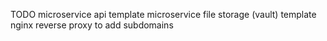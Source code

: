 TODO
microservice api template
microservice file storage (vault) template
nginx reverse proxy to add subdomains